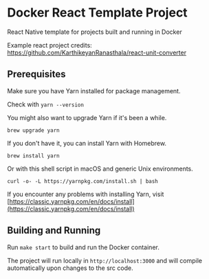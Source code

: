 # Docker React Template Project
React Native template for projects built and running in Docker

Example react project credits: https://github.com/KarthikeyanRanasthala/react-unit-converter

## Prerequisites
Make sure you have Yarn installed for package management.

Check with `yarn --version`

You might also want to upgrade Yarn if it's been a while.

`brew upgrade yarn`

If you don't have it, you can install Yarn with Homebrew. 

`brew install yarn`

Or with this shell script in macOS and generic Unix environments.

`curl -o- -L https://yarnpkg.com/install.sh | bash`

If you encounter any problems with installing Yarn, visit [https://classic.yarnpkg.com/en/docs/install](https://classic.yarnpkg.com/en/docs/install)

## Building and Running
Run `make start` to build and run the Docker container. 

The project will run locally in `http://localhost:3000` and will compile automatically upon changes to the src code.

